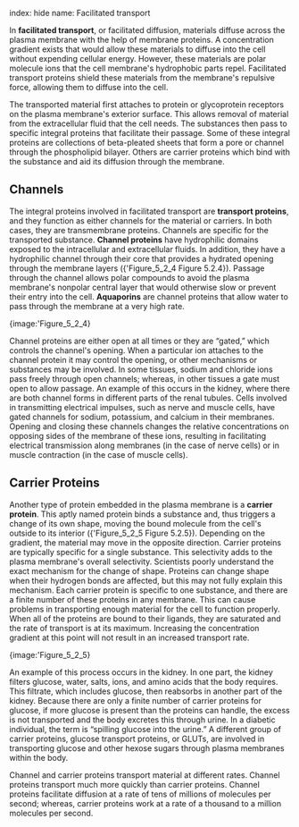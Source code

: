 index: hide
name: Facilitated transport

In  **facilitated transport**, or facilitated diffusion, materials diffuse across the plasma membrane with the help of membrane proteins. A concentration gradient exists that would allow these materials to diffuse into the cell without expending cellular energy. However, these materials are polar molecule ions that the cell membrane's hydrophobic parts repel. Facilitated transport proteins shield these materials from the membrane's repulsive force, allowing them to diffuse into the cell. 

The transported material first attaches to protein or glycoprotein receptors on the plasma membrane's exterior surface. This allows removal of material from the extracellular fluid that the cell needs. The substances then pass to specific integral proteins that facilitate their passage. Some of these integral proteins are collections of beta-pleated sheets that form a pore or channel through the phospholipid bilayer. Others are carrier proteins which bind with the substance and aid its diffusion through the membrane.

## Channels

The integral proteins involved in facilitated transport are  **transport proteins**, and they function as either channels for the material or carriers. In both cases, they are transmembrane proteins. Channels are specific for the transported substance.  **Channel proteins** have hydrophilic domains exposed to the intracellular and extracellular fluids. In addition, they have a hydrophilic channel through their core that provides a hydrated opening through the membrane layers ({'Figure_5_2_4 Figure 5.2.4}). Passage through the channel allows polar compounds to avoid the plasma membrane's nonpolar central layer that would otherwise slow or prevent their entry into the cell.  **Aquaporins** are channel proteins that allow water to pass through the membrane at a very high rate.


{image:'Figure_5_2_4}
        

Channel proteins are either open at all times or they are “gated,” which controls the channel's opening. When a particular ion attaches to the channel protein it may control the opening, or other mechanisms or substances may be involved. In some tissues, sodium and chloride ions pass freely through open channels; whereas, in other tissues a gate must open to allow passage. An example of this occurs in the kidney, where there are both channel forms in different parts of the renal tubules. Cells involved in transmitting electrical impulses, such as nerve and muscle cells, have gated channels for sodium, potassium, and calcium in their membranes. Opening and closing these channels changes the relative concentrations on opposing sides of the membrane of these ions, resulting in facilitating electrical transmission along membranes (in the case of nerve cells) or in muscle contraction (in the case of muscle cells).

## Carrier Proteins

Another type of protein embedded in the plasma membrane is a  **carrier protein**. This aptly named protein binds a substance and, thus triggers a change of its own shape, moving the bound molecule from the cell's outside to its interior ({'Figure_5_2_5 Figure 5.2.5}). Depending on the gradient, the material may move in the opposite direction. Carrier proteins are typically specific for a single substance. This selectivity adds to the plasma membrane's overall selectivity. Scientists poorly understand the exact mechanism for the change of shape. Proteins can change shape when their hydrogen bonds are affected, but this may not fully explain this mechanism. Each carrier protein is specific to one substance, and there are a finite number of these proteins in any membrane. This can cause problems in transporting enough material for the cell to function properly. When all of the proteins are bound to their ligands, they are saturated and the rate of transport is at its maximum. Increasing the concentration gradient at this point will not result in an increased transport rate.


{image:'Figure_5_2_5}
        

An example of this process occurs in the kidney. In one part, the kidney filters glucose, water, salts, ions, and amino acids that the body requires. This filtrate, which includes glucose, then reabsorbs in another part of the kidney. Because there are only a finite number of carrier proteins for glucose, if more glucose is present than the proteins can handle, the excess is not transported and the body excretes this through urine. In a diabetic individual, the term is “spilling glucose into the urine.” A different group of carrier proteins, glucose transport proteins, or GLUTs, are involved in transporting glucose and other hexose sugars through plasma membranes within the body.

Channel and carrier proteins transport material at different rates. Channel proteins transport much more quickly than carrier proteins. Channel proteins facilitate diffusion at a rate of tens of millions of molecules per second; whereas, carrier proteins work at a rate of a thousand to a million molecules per second.
